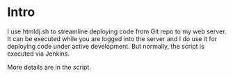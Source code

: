 # Intro
I use htmldj.sh to streamline deploying code from Git repo to my web server.
It can be executed while you are logged into the server and I do use it for deploying code under active development.
But normally, the script is executed via Jenkins. 

More details are in the script.
